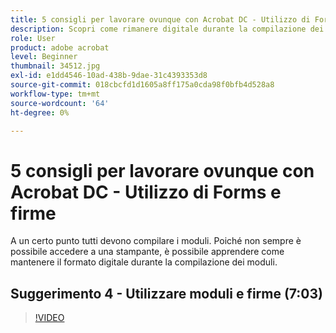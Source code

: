 ```yaml
---
title: 5 consigli per lavorare ovunque con Acrobat DC - Utilizzo di Forms e firme
description: Scopri come rimanere digitale durante la compilazione dei moduli
role: User
product: adobe acrobat
level: Beginner
thumbnail: 34512.jpg
exl-id: e1dd4546-10ad-438b-9dae-31c4393353d8
source-git-commit: 018cbcfd1d1605a8ff175a0cda98f0bfb4d528a8
workflow-type: tm+mt
source-wordcount: '64'
ht-degree: 0%

---
```


# 5 consigli per lavorare ovunque con Acrobat DC - Utilizzo di Forms e firme

A un certo punto tutti devono compilare i moduli. Poiché non sempre è possibile accedere a una stampante, è possibile apprendere come mantenere il formato digitale durante la compilazione dei moduli.

## Suggerimento 4 - Utilizzare moduli e firme (7:03)

>[!VIDEO](https://video.tv.adobe.com/v/34512)
